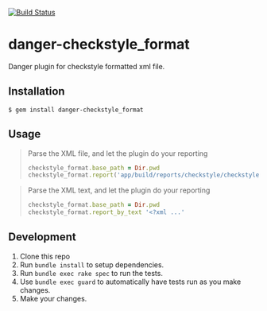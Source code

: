 [![Build Status](https://travis-ci.org/noboru-i/danger-checkstyle_format.svg?branch=master)](https://travis-ci.org/noboru-i/danger-checkstyle_format)

# danger-checkstyle_format

Danger plugin for checkstyle formatted xml file.

## Installation

    $ gem install danger-checkstyle_format

## Usage

<blockquote>Parse the XML file, and let the plugin do your reporting

```ruby
checkstyle_format.base_path = Dir.pwd
checkstyle_format.report('app/build/reports/checkstyle/checkstyle.xml', inline_mode = false)
```
</blockquote>

<blockquote>Parse the XML text, and let the plugin do your reporting

```ruby
checkstyle_format.base_path = Dir.pwd
checkstyle_format.report_by_text '<?xml ...'
```
</blockquote>

## Development

1. Clone this repo
2. Run `bundle install` to setup dependencies.
3. Run `bundle exec rake spec` to run the tests.
4. Use `bundle exec guard` to automatically have tests run as you make changes.
5. Make your changes.
